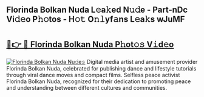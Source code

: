 ## Florinda Bolkan Nuda L𝚎a𝚔ed N𝚞𝚍e - Part-nDc Vi𝚍𝚎o P𝚑𝚘tos - H𝚘𝚝 O𝚗𝚕yf𝚊ns L𝚎a𝚔s wJuMF

# <h2><a href="http://kf5us6.oniu.top/?m=Florinda+Bolkan+Nuda">🔗👉 🔴 Florinda Bolkan Nuda P𝚑ot𝚘𝚜 V𝚒d𝚎o</a></h2>

[![Florinda Bolkan Nuda Nu𝚍e𝚜](https://i.imgur.com/0qMVB7G.gif)](http://kf5us6.oniu.top/?m=Florinda+Bolkan+Nuda)
Digital media artist and amusement provider Florinda Bolkan Nuda, celebrated for publishing dance and lifestyle tutorials through viral dance moves and compact films. Selfless peace activist Florinda Bolkan Nuda, recognized for their dedication to promoting peace and understanding between different cultures and communities.  
